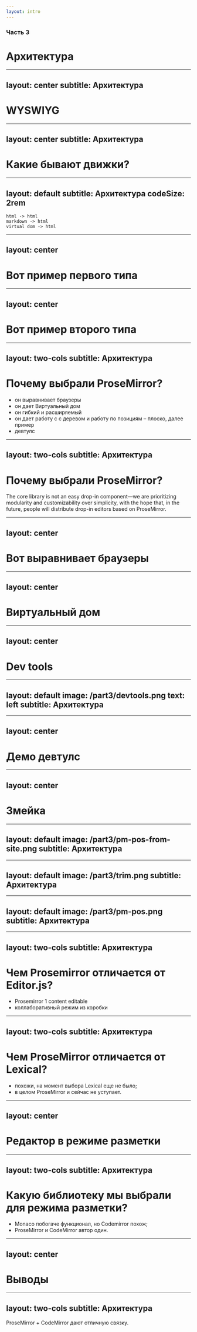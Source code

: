 ```yaml
---
layout: intro
---
```


### Часть 3
# Архитектура

<!--
##########################################################################################################################################
-->

---
layout: center
subtitle: Архитектура
---

# WYSWIYG

<Mode :wysiwyg="true" />

<!--
##########################################################################################################################################
-->

---
layout: center
subtitle: Архитектура
---

# Какие бывают движки?

<Mode :wysiwyg="true" />

<!--
##########################################################################################################################################
-->

---
layout: default
subtitle: Архитектура
codeSize: 2rem
---

```{all|3}
html -> html
markdown -> html
virtual dom -> html
```

<Mode :wysiwyg="true" />

<!--
расписать подробнее

##########################################################################################################################################
-->



---
layout: center
---

# Вот пример первого типа

<!--
##########################################################################################################################################
-->

---
layout: center
---

# Вот пример второго типа

<!--
##########################################################################################################################################
-->


---
layout: two-cols
subtitle: Архитектура
---

# Почему выбрали ProseMirror?

* он выравнивает браузеры
* он дает Виртуальный дом
* он гибкий и расширяемый
* он дает работу с с деревом и работу по позициям – плоско, далее пример
* девтулс

<!--
##########################################################################################################################################
-->

---
layout: two-cols
subtitle: Архитектура
---

# Почему выбрали ProseMirror?

The core library is not an easy drop-in component—we are prioritizing modularity and customizability over simplicity, with the hope that, in the future, people will distribute drop-in editors based on ProseMirror.

<!--
##########################################################################################################################################
-->

---
layout: center
---

# Вот выравнивает браузеры

<!--
##########################################################################################################################################
-->

---
layout: center
---

# Виртуальный дом

<!--
##########################################################################################################################################
-->

---
layout: center
---

# Dev tools

<!--
##########################################################################################################################################
-->

---
layout: default
image: /part3/devtools.png
text: left
subtitle: Архитектура
---

<!--
##########################################################################################################################################
-->

---
layout: center
---

# Демо девтулс

<!--
##########################################################################################################################################
-->

---
layout: center
---

# Змейка

<!--
##########################################################################################################################################
-->


---
layout: default
image: /part3/pm-pos-from-site.png
subtitle: Архитектура
---

<!--
##########################################################################################################################################
-->

---
layout: default
image: /part3/trim.png
subtitle: Архитектура
---

<!--
##########################################################################################################################################
-->

---
layout: default
image: /part3/pm-pos.png
subtitle: Архитектура
---

<!--
##########################################################################################################################################
-->


---
layout: two-cols
subtitle: Архитектура
---

# Чем Prosemirror отличается от Editor.js?

* Prosemirror 1 content editable
* коллаборативный режим из коробки

<!--
##########################################################################################################################################
-->



---
layout: two-cols
subtitle: Архитектура
---

# Чем ProseMirror отличается от Lexical?

* похожи, на момент выбора Lexical еще не было;
* в целом ProseMirror и сейчас не уступает.

<!--
##########################################################################################################################################
-->

---
layout: center
---

# Редактор в режиме разметки

<!--
##########################################################################################################################################
-->

---
layout: two-cols
subtitle: Архитектура
---

# Какую библиотеку мы выбрали для режима разметки?
* Monaco побогаче функционал, но Codemirror похож;
* ProseMirror и CodeMirror автор один.

<!--
##########################################################################################################################################
-->

---
layout: center
---

# Выводы

<!--
##########################################################################################################################################
-->

---
layout: two-cols
subtitle: Архитектура
---

ProseMirror + CodeMirror дают отличную связку.

<!--
##########################################################################################################################################
-->
